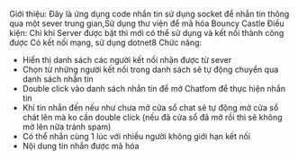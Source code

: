 Giới thiệu: 
Đây là ứng dụng code nhắn tin sử dụng socket để nhắn tin thông qua một sever trung gian,Sử dụng thư viện để mã hóa Bouncy Castle 
Điều kiện:
   Chỉ khi Server được bật  thì mới có thể sử dụng và kết nối thành công được 
   Có kết nối mạng, sử dụng dotnet8 
Chức năng:
  + Hiển thị danh sách các người kết nối nhận được từ sever 
  + Chọn từ những người kết nối trong danh sách sẽ tự động chuyển qua danh sách nhắn tin 
  + Double click vào danh sách nhắn tin để mở Chatfom để thực hiện nhắn tin
  + Khi tin nhắn đến nếu như chưa mở cửa sổ chat sẽ tự động mở cửa sổ chát lên mà ko cần double click (nếu đã cửa sổ đã mở rồi thì sẽ không mở lên nữa tránh spam) 
  + Có thể nhắn cùng 1 lúc với nhiều người không giới hạn kết nối 
  + Nội dung tin nhắn được mã hóa 
